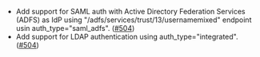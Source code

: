 * Add support for SAML auth with Active Directory Federation Services (ADFS) as IdP using
  "/adfs/services/trust/13/usernamemixed" endpoint usin auth_type="saml_adfs". ([#504](https://github.com/terraform-providers/terraform-provider-vcd/issues/504))
* Add support for LDAP authentication using auth_type="integrated". ([#504](https://github.com/terraform-providers/terraform-provider-vcd/issues/504))

